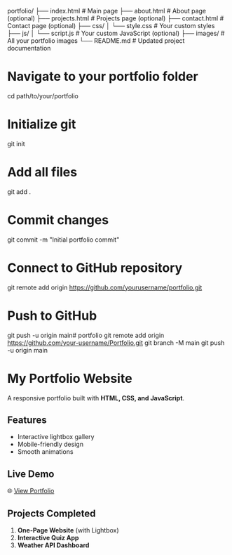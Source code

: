 portfolio/
├── index.html          # Main page
├── about.html          # About page (optional)
├── projects.html       # Projects page (optional)
├── contact.html        # Contact page (optional)
├── css/
│   └── style.css       # Your custom styles
├── js/
│   └── script.js       # Your custom JavaScript (optional)
├── images/             # All your portfolio images
└── README.md           # Updated project documentation
# Navigate to your portfolio folder
cd path/to/your/portfolio

# Initialize git
git init

# Add all files
git add .

# Commit changes
git commit -m "Initial portfolio commit"

# Connect to GitHub repository
git remote add origin https://github.com/yourusername/portfolio.git

# Push to GitHub
git push -u origin main# portfolio
git remote add origin https://github.com/your-username/Portfolio.git
git branch -M main
git push -u origin main
# My Portfolio Website

A responsive portfolio built with **HTML, CSS, and JavaScript**.

## Features
- Interactive lightbox gallery
- Mobile-friendly design
- Smooth animations

## Live Demo
🌐 [View Portfolio](https://your-username.github.io/Portfolio/)

## Projects Completed
1. **One-Page Website** (with Lightbox)
2. **Interactive Quiz App**
3. **Weather API Dashboard**
